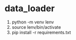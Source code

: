 # data_loader

1. python -m venv lenv  
2. source lenv/bin/activate
3. pip install -r requirements.txt 
